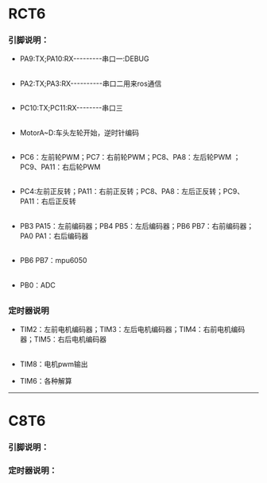 # RCT6

### 引脚说明：

* PA9:TX;PA10:RX---------串口一:DEBUG
##

* PA2:TX;PA3:RX----------串口二用来ros通信
##
* PC10:TX;PC11:RX--------串口三
##

* MotorA~D:车头左轮开始，逆时针编码
##

* PC6：左前轮PWM；PC7：右前轮PWM；PC8、PA8：左后轮PWM ；PC9、PA11：右后轮PWM  
##

* PC4:左前正反转；PA11：右前正反转；PC8、PA8：左后正反转；PC9、PA11：右后正反转  
##

* PB3 PA15：左前编码器；PB4 PB5：左后编码器；PB6 PB7：右前编码器；PA0 PA1：右后编码器
##

* PB6 PB7：mpu6050
##

* PB0：ADC
##

### 定时器说明

* TIM2：左前电机编码器；TIM3：左后电机编码器；TIM4：右前电机编码器；TIM5：右后电机编码器
##
* TIM8：电机pwm输出

* TIM6：各种解算

***

# C8T6

### 引脚说明：

### 定时器说明：


